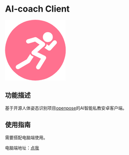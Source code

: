 # AI-coach Client

![run](https://raw.githubusercontent.com/red-fox-yj/MarkDownPic/master/typora/20210221124533.png)

## 功能描述

基于开源人体姿态识别项目[openpose](https://github.com/CMU-Perceptual-Computing-Lab/openpose)的AI智能私教安卓客户端。

## 使用指南

需要搭配电脑端使用。



电脑端地址：[点我](https://github.com/red-fox-yj/AI-coach-Server)